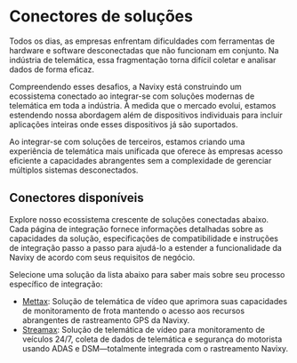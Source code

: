 # Conectores de soluções

Todos os dias, as empresas enfrentam dificuldades com ferramentas de hardware e software desconectadas que não funcionam em conjunto. Na indústria de telemática, essa fragmentação torna difícil coletar e analisar dados de forma eficaz.

Compreendendo esses desafios, a Navixy está construindo um ecossistema conectado ao integrar-se com soluções modernas de telemática em toda a indústria. À medida que o mercado evolui, estamos estendendo nossa abordagem além de dispositivos individuais para incluir aplicações inteiras onde esses dispositivos já são suportados.

Ao integrar-se com soluções de terceiros, estamos criando uma experiência de telemática mais unificada que oferece às empresas acesso eficiente a capacidades abrangentes sem a complexidade de gerenciar múltiplos sistemas desconectados.

## Conectores disponíveis

Explore nosso ecossistema crescente de soluções conectadas abaixo. Cada página de integração fornece informações detalhadas sobre as capacidades da solução, especificações de compatibilidade e instruções de integração passo a passo para ajudá-lo a estender a funcionalidade da Navixy de acordo com seus requisitos de negócio.

Selecione uma solução da lista abaixo para saber mais sobre seu processo específico de integração:

- [Mettax](https://squaregps.atlassian.net/wiki/spaces/UDOCPT/pages/3371958727/Integra+o+Mettax+para+telem+tica+de+v+deo?atlOrigin=eyJpIjoiODI5MTY0ODNiYjJhNDZkMmE1YjcyZTM5ODFlZGExZWYiLCJwIjoiYyJ9): Solução de telemática de vídeo que aprimora suas capacidades de monitoramento de frota mantendo o acesso aos recursos abrangentes de rastreamento GPS da Navixy.
- [Streamax](https://squaregps.atlassian.net/wiki/spaces/UDOCPT/pages/3371958764/Integra+o+Streamax+para+telemetria+de+v+deo?atlOrigin=eyJpIjoiNGZmZmY3YjMzYjhiNDI5MjlkMDhlZGFjMDNkYmVhMDAiLCJwIjoiYyJ9): Solução de telemática de vídeo para monitoramento de veículos 24/7, coleta de dados de telemática e segurança do motorista usando ADAS e DSM—totalmente integrada com o rastreamento Navixy.